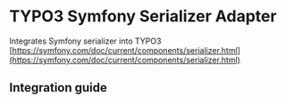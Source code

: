 # TYPO3 Symfony Serializer Adapter
Integrates Symfony serializer into TYPO3
[https://symfony.com/doc/current/components/serializer.html](https://symfony.com/doc/current/components/serializer.html)

## Integration guide
